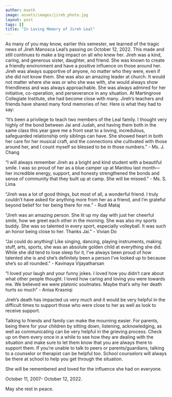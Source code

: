 ```yaml
---
author: mseth
image: assets/images/jireh_photo.jpg
layout: post
tags: []
title: "In Loving Memory of Jireh Leal"
---
```


As many of you may know, earlier this semester, we learned of the tragic
news of Jireh Manosca Leal’s passing on October 12, 2022. This made and
still continues to make a big impact on all who knew her. Jireh was a
kind, caring, and generous sister, daughter, and friend. She was known
to create a friendly environment and have a positive influence on those
around her. Jireh was always supportive of anyone, no matter who they
were, even if she did not know them. She was also an amazing leader at
church. It would not matter where she was or who she was with, she would
always show friendliness and was always approachable. She was always
admired for her initiative, co-operation, and perseverance in any
situation. At Martingrove Collegiate Institute, she had become close
with many. Jireh’s teachers and friends have shared many fond memories
of her. Here is what they had to say:

“It’s been a privilege to teach two members of the Leal family. I
thought very highly of the bond between Jai and Judah, and having them
both in the same class this year gave me a front seat to a loving,
incredulous, safeguarded relationship only siblings can have. She showed
heart in both her care for her musical craft, and the connections she
cultivated with those around her, and I count myself so blessed to be in
those numbers.” - Ms. J. Chang

“I will always remember Jireh as a bright and kind student with a
beautiful smile. I was so proud of her as a blue camper up at Manitou
last month— her incredible energy, support, and honesty strengthened the
bonds and sense of community that they built up at camp. She will be
missed.” - Ms. S. Lima

“Jireh was a lot of good things, but most of all, a wonderful friend. I
truly couldn’t have asked for anything more from her as a friend, and
I’m grateful beyond belief for her being there for me.” - Rudi Mataj

“Jireh was an amazing person. She lit up my day with just her cheerful
smile, how we greet each other in the morning. She was also my sports
buddy. She was so talented in every sport, especially volleyball. It was
such an honor being close to her. Thanks Jai.” - Vivian Do

“Jai could do anything! Like singing, dancing, playing instruments,
making stuff, arts, sports, she was an absolute golden child at
everything she did. While she did tend to lose sleep for it, I’ve always
been proud of how talented she is and she’s definitely been a person
I’ve looked up to because she’s so all rounded.” - Kavinaya
Vijayatharsan

“I loved your laugh and your funny jokes. I loved how you didn’t care
about what other people thought. I loved how caring and loving you were
towards me. We believed we were platonic soulmates. Maybe that’s why her
death hurts so much” - Anisa Krasniqi

Jireh’s death has impacted us very much and it would be very helpful in
the difficult times to support those who were close to her as well as
look to receive support.

Talking to friends and family can make the mourning easier. For parents,
being there for your children by sitting down, listening, acknowledging,
as well as communicating can be very helpful in the grieving process.
Check up on them every once in a while to see how they are dealing with
the situation and make sure to let them know that you are always there
to support them. If you’re unable to talk to peers or parents/guardians,
talking to a counselor or therapist can be helpful too. School
counselors will always be there at school to help you get through the
situation.

She will be remembered and loved for the influence she had on everyone.

October 11, 2007- October 12, 2022.

May she rest in peace.
